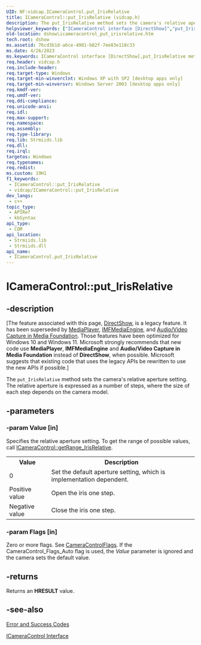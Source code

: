 ```yaml
---
UID: NF:vidcap.ICameraControl.put_IrisRelative
title: ICameraControl::put_IrisRelative (vidcap.h)
description: The put_IrisRelative method sets the camera's relative aperture setting. The relative aperture is expressed as a number of steps, where the size of each step depends on the camera model.
helpviewer_keywords: ["ICameraControl interface [DirectShow]","put_IrisRelative method","ICameraControl.put_IrisRelative","ICameraControl::put_IrisRelative","ICameraControlput_IrisRelative","dshow.icameracontrol_put_irisrelative","put_IrisRelative","put_IrisRelative method [DirectShow]","put_IrisRelative method [DirectShow]","ICameraControl interface","vidcap/ICameraControl::put_IrisRelative"]
old-location: dshow\icameracontrol_put_irisrelative.htm
tech.root: dshow
ms.assetid: 76cd3b1d-a6ce-4981-b82f-7ee83e118c33
ms.date: 4/26/2023
ms.keywords: ICameraControl interface [DirectShow],put_IrisRelative method, ICameraControl.put_IrisRelative, ICameraControl::put_IrisRelative, ICameraControlput_IrisRelative, dshow.icameracontrol_put_irisrelative, put_IrisRelative, put_IrisRelative method [DirectShow], put_IrisRelative method [DirectShow],ICameraControl interface, vidcap/ICameraControl::put_IrisRelative
req.header: vidcap.h
req.include-header: 
req.target-type: Windows
req.target-min-winverclnt: Windows XP with SP2 [desktop apps only]
req.target-min-winversvr: Windows Server 2003 [desktop apps only]
req.kmdf-ver: 
req.umdf-ver: 
req.ddi-compliance: 
req.unicode-ansi: 
req.idl: 
req.max-support: 
req.namespace: 
req.assembly: 
req.type-library: 
req.lib: Strmiids.lib
req.dll: 
req.irql: 
targetos: Windows
req.typenames: 
req.redist: 
ms.custom: 19H1
f1_keywords:
 - ICameraControl::put_IrisRelative
 - vidcap/ICameraControl::put_IrisRelative
dev_langs:
 - c++
topic_type:
 - APIRef
 - kbSyntax
api_type:
 - COM
api_location:
 - Strmiids.lib
 - Strmiids.dll
api_name:
 - ICameraControl.put_IrisRelative
---
```


# ICameraControl::put_IrisRelative


## -description

\[The feature associated with this page, [DirectShow](/windows/win32/directshow/directshow), is a legacy feature. It has been superseded by [MediaPlayer](/uwp/api/Windows.Media.Playback.MediaPlayer), [IMFMediaEngine](/windows/win32/api/mfmediaengine/nn-mfmediaengine-imfmediaengine), and [Audio/Video Capture in Media Foundation](windows/win32/medfound/audio-video-capture-in-media-foundation). Those features have been optimized for Windows 10 and Windows 11. Microsoft strongly recommends that new code use **MediaPlayer**, **IMFMediaEngine** and **Audio/Video Capture in Media Foundation** instead of **DirectShow**, when possible. Microsoft suggests that existing code that uses the legacy APIs be rewritten to use the new APIs if possible.\]

The <code>put_IrisRelative</code> method sets the camera's relative aperture setting. The relative aperture is expressed as a number of steps, where the size of each step depends on the camera model.

## -parameters

### -param Value [in]

Specifies the relative aperture setting. To get the range of possible values, call <a href="/windows/desktop/api/vidcap/nf-vidcap-icameracontrol-getrange_irisrelative">ICameraControl::getRange_IrisRelative</a>.

<table>
<tr>
<th>Value
                </th>
<th>Description
                </th>
</tr>
<tr>
<td>0</td>
<td>Set the default aperture setting, which is implementation dependent.</td>
</tr>
<tr>
<td>Positive value</td>
<td>Open the iris one step.</td>
</tr>
<tr>
<td>Negative value</td>
<td>Close the iris one step.</td>
</tr>
</table>

### -param Flags [in]

Zero or more flags. See <a href="/windows/win32/api/strmif/ne-strmif-cameracontrolflags">CameraControlFlags</a>. If the CameraControl_Flags_Auto flag is used, the <i>Value</i> parameter is ignored and the camera sets the default value.

## -returns

Returns an <b>HRESULT</b> value.

## -see-also

<a href="/windows/desktop/DirectShow/error-and-success-codes">Error and Success Codes</a>



<a href="/windows/desktop/api/vidcap/nn-vidcap-icameracontrol">ICameraControl Interface</a>
